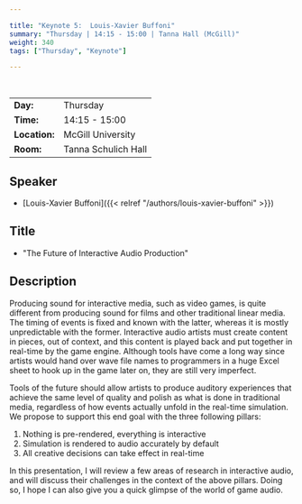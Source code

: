 ```yaml
---

title: "Keynote 5:  Louis-Xavier Buffoni"
summary: "Thursday | 14:15 - 15:00 | Tanna Hall (McGill)"
weight: 340
tags: ["Thursday", "Keynote"]

---
```


<br>

| | |
| - | - |
| **Day:** | Thursday |
| **Time:** | 14:15 - 15:00 |
| **Location:** | McGill University |
| **Room:** | Tanna Schulich Hall |

## Speaker 

- [Louis-Xavier Buffoni]({{< relref "/authors/louis-xavier-buffoni" >}})

## Title

- "The Future of Interactive Audio Production"


## Description

Producing sound for interactive media, such as video games, is quite different from producing sound for films and other traditional linear media. The timing of events is fixed and known with the latter, whereas it is mostly unpredictable with the former. Interactive audio artists must create content in pieces, out of context, and this content is played back and put together in real-time by the game engine. Although tools have come a long way since artists would hand over wave file names to programmers in a huge Excel sheet to hook up in the game later on, they are still very imperfect.


Tools of the future should allow artists to produce auditory experiences that achieve the same level of quality and polish as what is done in traditional media, regardless of how events actually unfold in the real-time simulation. We propose to support this end goal with the three following pillars:

1. Nothing is pre-rendered, everything is interactive
2. Simulation is rendered to audio accurately by default
3. All creative decisions can take effect in real-time

In this presentation, I will review a few areas of research in interactive audio, and will discuss their challenges in the context of the above pillars. Doing so, I hope I can also give you a quick glimpse of the world of game audio.